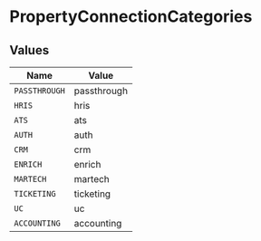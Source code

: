 # PropertyConnectionCategories


## Values

| Name          | Value         |
| ------------- | ------------- |
| `PASSTHROUGH` | passthrough   |
| `HRIS`        | hris          |
| `ATS`         | ats           |
| `AUTH`        | auth          |
| `CRM`         | crm           |
| `ENRICH`      | enrich        |
| `MARTECH`     | martech       |
| `TICKETING`   | ticketing     |
| `UC`          | uc            |
| `ACCOUNTING`  | accounting    |